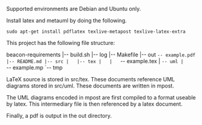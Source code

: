 Supported environments are Debian and Ubuntu only.

Install latex and metauml by doing the following.

    sudo apt-get install pdflatex texlive-metapost texlive-latex-extra


This project has the following file structure:

beacon-requirements
|-- build.sh
|-- log
|-- Makefile
|-- out
    `-- example.pdf
|-- README.md
|-- src
|   |-- tex
|   |   `-- example.tex
|   `-- uml
|       `-- example.mp
`-- tmp

LaTeX source is stored in src/tex. These documents reference UML
diagrams stored in src/uml. These documents are written in mpost.

The UML diagrams encoded in mpost are first compiled to a format
useable by latex. This intermediary file is then referenced by
a latex document.

Finally, a pdf is output in the out directory.
